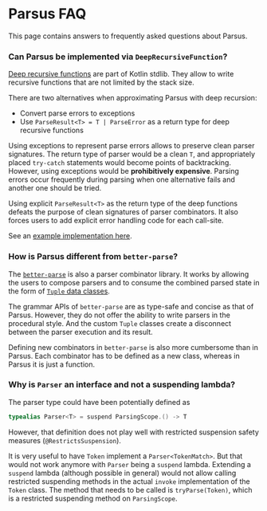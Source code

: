 # Parsus FAQ

This page contains answers to frequently asked questions about Parsus.

### Can Parsus be implemented via `DeepRecursiveFunction`?

[Deep recursive functions](https://kotlinlang.org/api/latest/jvm/stdlib/kotlin/-deep-recursive-function/) are part of Kotlin stdlib.
They allow to write recursive functions that are not limited by the stack size.

There are two alternatives when approximating Parsus with deep recursion:

- Convert parse errors to exceptions
- Use `ParseResult<T> = T | ParseError` as a return type for deep recursive functions

Using exceptions to represent parse errors allows to preserve clean parser signatures.
The return type of parser would be a clean `T`, and appropriately placed `try-catch` statements would become points of backtracking.
However, using exceptions would be **prohibitively expensive**.
Parsing errors occur frequently during parsing when one alternative fails and another one should be tried.

Using explicit `ParseResult<T>` as the return type of the deep functions defeats the purpose of clean signatures of parser combinators. It also forces
users to add explicit error handling code for each call-site.

See an [example implementation here](https://gist.github.com/alllex/afcaf4dd1d1c4b1a5f2fa825f471e9d3).

### How is Parsus different from `better-parse`?

The [`better-parse`](https://github.com/h0tk3y/better-parse) is also a parser combinator library.
It works by allowing the users to compose parsers and to consume the combined parsed state in the form
of [`Tuple` data classes](https://github.com/h0tk3y/better-parse/blob/master/src/commonMain/kotlin/generated/andFunctions.kt).

The grammar APIs of `better-parse` are as type-safe and concise as that of Parsus.
However, they do not offer the ability to write parsers in the procedural style.
And the custom `Tuple` classes create a disconnect between the parser execution and its result.

Defining new combinators in `better-parse` is also more cumbersome than in Parsus.
Each combinator has to be defined as a new class, whereas in Parsus it is just a function.

### Why is `Parser` an interface and not a suspending lambda?

The parser type could have been potentially defined as

```kotlin
typealias Parser<T> = suspend ParsingScope.() -> T
```

However, that definition does not play well with restricted suspension safety measures (`@RestrictsSuspension`).

It is very useful to have `Token` implement a `Parser<TokenMatch>`.
But that would not work anymore with `Parser` being a `suspend` lambda.
Extending a `suspend` lambda (although possible in general) would not allow calling restricted suspending methods
in the actual `invoke` implementation of the `Token` class.
The method that needs to be called is `tryParse(Token)`, which is a restricted suspending method on `ParsingScope`.
